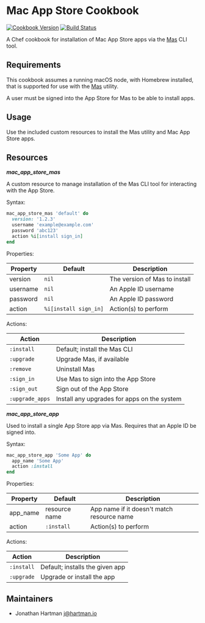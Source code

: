 # Mac App Store Cookbook

[![Cookbook Version](https://img.shields.io/cookbook/v/mac-app-store.svg)][cookbook]
[![Build Status](https://img.shields.io/travis/RoboticCheese/mac-app-store-chef.svg)][travis]

[cookbook]: https://supermarket.getchef.com/cookbooks/mac-app-store
[travis]: https://travis-ci.org/RoboticCheese/mac-app-store-chef

A Chef cookbook for installation of Mac App Store apps via the [Mas](https://github.com/mas-cli/mas) CLI tool.

## Requirements

This cookbook assumes a running macOS node, with Homebrew installed, that is supported for use with the [Mas](https://github.com/mas-cli/mas) utility.

A user must be signed into the App Store for Mas to be able to install apps.

## Usage

Use the included custom resources to install the Mas utility and Mac App Store apps.

## Resources

***mac_app_store_mas***

A custom resource to manage installation of the Mas CLI tool for interacting with the App Store.

Syntax:

```ruby
mac_app_store_mas 'default' do
  version: '1.2.3'
  username 'example@example.com'
  password 'abc123'
  action %i[install sign_in]
end
```

Properties:

| Property    | Default               | Description                                    |
|-------------|-----------------------|------------------------------------------------|
| version     | `nil`                 | The version of Mas to install                  |
| username    | `nil`                 | An Apple ID username                           |
| password    | `nil`                 | An Apple ID password                           |
| action      | `%i[install sign_in]` | Action(s) to perform                           |

Actions:

| Action          | Description                                 |
|-----------------|---------------------------------------------|
| `:install`      | Default; install the Mas CLI                |
| `:upgrade`      | Upgrade Mas, if available                   |
| `:remove`       | Uninstall Mas                               |
| `:sign_in`      | Use Mas to sign into the App Store          |
| `:sign_out`     | Sign out of the App Store                   |
| `:upgrade_apps` | Install any upgrades for apps on the system |

***mac_app_store_app***

Used to install a single App Store app via Mas. Requires that an Apple ID be signed into.

Syntax:

```ruby
mac_app_store_app 'Some App' do
  app_name 'Some App'
  action :install
end
```

Properties:

| Property    | Default        | Description                                |
|-------------|----------------|--------------------------------------------|
| app_name    | resource name  | App name if it doesn't match resource name |
| action      | `:install`     | Action(s) to perform                       |

Actions:

| Action     | Description                     |
|------------|---------------------------------|
| `:install` | Default; installs the given app |
| `:upgrade` | Upgrade or install the app      |

## Maintainers

- Jonathan Hartman <j@hartman.io>
